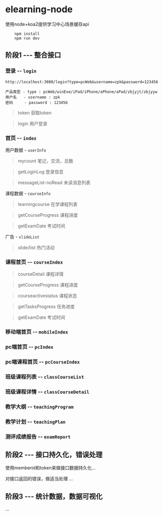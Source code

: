 # elearning-node

使用node+koa2提供学习中心场景缓存api

```
	npm install
	npm run dev

```

## 阶段1 --- 整合接口

### 登录 -- `login`
```
http://localhost:3080/login?type=pcWeb&username=zpk&password=123456

产品类型 - type : pcWeb/winExe/iPad/iPhone/aPhone/aPad/zbjyjt/zbjyyw
用户名   - username : zpk
密码     - password : 123456

```

> token 获取token

> login 用户登录

### 首页 -- `index`


用户数据 - `userInfo`

> mycount 笔记，交流，总数

> getLoginLog 登录信息

> messageList-noRead 未读消息列表

课程数据 - `courseInfo`

> learningcourse 在学课程列表

> getCourseProgress 课程进度

> getExamDate 考试时间

广告 - `slideList`

> slide/list 热门活动

### 课程首页 -- `courseIndex`

> courseDetail 课程详情

> getCourseProgress 课程进度

> courseactivestatus 课程状态

> getTasksProgress 任务进度

> getExamDate 考试时间

### 移动端首页 -- `mobileIndex`
### pc端首页 -- `pcIndex`
### pc端课程首页 -- `pcCourseIndex`

### 班级课程列表 -- `classCourseList`
### 班级课程详情 -- `classCourseDetail`
### 教学大纲 -- `teachingProgram`
### 教学计划 -- `teachingPlan`
### 测评成绩报告 -- `examReport`




## 阶段2 --- 接口持久化，错误处理

使用memberid和token来做接口数据持久化...

对接口返回的错误，做适当处理
...

## 阶段3 --- 统计数据，数据可视化


...
